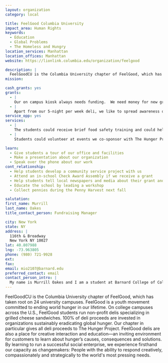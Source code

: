 ```yaml
---
layout: organization
category: local

title: FeelGood Columbia University
impact_area: Human Rights
keywords: 
  - Education
  - Global Problems
  - The Homeless and Hungry
location_services: Manhattan
location_offices: Manhattan
website: https://lionlink.columbia.edu/organization/feelgood

description: |
  FeelGoodCU is the Columbia University chapter of FeelGood, which has taken root on 24 university campuses.  FeelGood is a youth movement committed to ending world hunger in our lifetime. On college campuses across the U.S., FeelGood students run non-profit delis specializing in grilled cheese sandwiches. 100% of deli proceeds are invested in organizations sustainably eradicating global hunger.  Our chapter in particular gives all deli proceeds to The Hunger Project. FeelGood delis are also a place for creative interaction and education—an inviting environment for customers to learn about hunger’s causes, consequences and solutions. By learning to run a successful social enterprise, we experience firsthand our capacity as changemakers: People with the ability to respond creatively, compassionately and strategically to the world's most pressing needs.
mission: 

cash_grants: yes
grants: 
  - |
    Our on campus kiosk always needs funding.  We need money for new grilling supplies, specialty food, and for marketing materials.  We need funding for our deli to run smoothly, so we can sell more sandwiches.  Each sale raises both money and awareness in hope of eliminating Hunger.  This grant could range from $50-$700.
  - |
    Apart from our 5-night per week deli, we like to spread awareness of global issues through campus events.  For these events we need to cover media costs and costs to bring influential speakers to campus.
service_opp: yes
services: 
  - |
    The students could receive brief food safety training and could help grill at our kiosk!  They could learn about The Hunger Project and the global issue of Hunger as they help us educate others.
  - |
    Students could volunteer at events we co-sponsor with The Hunger Project, both on the Columbia University campus and throughout Manhattan.  These events involve movie screenings and speaker series.

learn: 
  - Give students a tour of our office and facilities
  - Make a presentation about our organization
  - Speak over the phone about our work
cont_relationship: 
  - Help students develop a community service project with us
  - Attend an in-school Check Award Assembly if we receive a grant
  - Help students tell local newspapers and media about their grant and/or project with us
  - Educate the school by leading a workshop
  - Collect pennies during the Penny Harvest next fall

salutation: 
first_name: Murrill
last_name: Oakes
title_contact_person: Fundraising Manager

city: New York
state: NY
address: |
  116th & Broadway  
  New York NY 10027
lat: 40.807988
lng: -73.963805
phone: (980) 721-9928
ext: 
fax: 
email: mio2107@barnard.edu
preferred_contact: email
contact_person_intro: |
  My name is Murrill Oakes and I am a student at Barnard College of Columbia University. I am majoring in Architecture, with a minor in Dance. In fall 2009, I was introduced to the FeelGood organization and chose to join Columbia University’s quest to eradicate World Hunger. I credit my love of the environment and of my human family to growing up in North Carolina where backyard, community gardens abound.
---
```

FeelGoodCU is the Columbia University chapter of FeelGood, which has taken root on 24 university campuses.  FeelGood is a youth movement committed to ending world hunger in our lifetime. On college campuses across the U.S., FeelGood students run non-profit delis specializing in grilled cheese sandwiches. 100% of deli proceeds are invested in organizations sustainably eradicating global hunger.  Our chapter in particular gives all deli proceeds to The Hunger Project. FeelGood delis are also a place for creative interaction and education—an inviting environment for customers to learn about hunger’s causes, consequences and solutions. By learning to run a successful social enterprise, we experience firsthand our capacity as changemakers: People with the ability to respond creatively, compassionately and strategically to the world's most pressing needs.